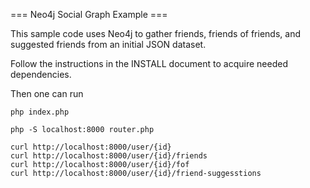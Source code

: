 === Neo4j Social Graph Example ===

This sample code uses Neo4j to gather friends, friends of friends, and suggested friends 
from an initial JSON dataset.

Follow the instructions in the INSTALL document to acquire needed dependencies. 

Then one can run 

```
php index.php

php -S localhost:8000 router.php

curl http://localhost:8000/user/{id}
curl http://localhost:8000/user/{id}/friends
curl http://localhost:8000/user/{id}/fof
curl http://localhost:8000/user/{id}/friend-suggesstions
```
